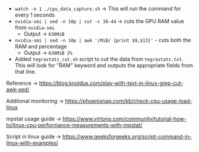 
- `watch -n 1 ./cpu_data_capture.sh` -> This will run the command for every 1 seconds
- `nvidia-smi | sed -n 10p | cut -c 38-44` -> cuts the GPU RAM value from `nvidia-smi`
	- Output -> `636MiB`
- `nvidia-smi | sed -n 10p | awk '/MiB/ {print $9,$13}'` - cuts both the RAM and percentage
	- Output -> `636MiB 2%`
- Added `tegrastats_cut.sh` script to cut the data from `tegrastats.txt`. This will look for "RAM" keyword and outputs the appropriate fields from that line. 

Reference -> https://blog.knoldus.com/play-with-text-in-linux-grep-cut-awk-sed/

Additonal monitoring -> https://phoenixnap.com/kb/check-cpu-usage-load-linux

mpstat usage guide -> https://www.virtono.com/community/tutorial-how-to/linux-cpu-performance-measurements-with-mpstat/

Script in linux guide -> https://www.geeksforgeeks.org/script-command-in-linux-with-examples/
